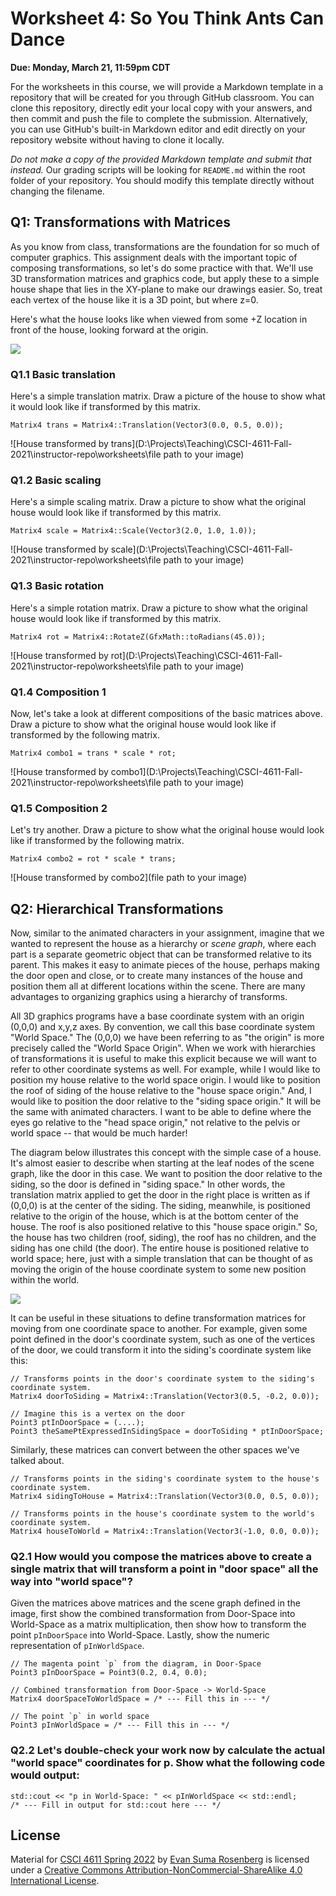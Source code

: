 # Worksheet 4: So You Think Ants Can Dance

**Due: Monday, March 21, 11:59pm CDT**

For the worksheets in this course, we will provide a Markdown template in a repository that will be created for you through GitHub classroom.  You can clone this repository, directly edit your local copy with your answers, and then commit and push the file to complete the submission.  Alternatively, you can use GitHub's built-in Markdown editor and edit directly on your repository website without having to clone it locally. 

*Do not make a copy of the provided Markdown template and submit that instead.* Our grading scripts will be looking for `README.md` within the root folder of your repository.  You should modify this template directly without changing the filename.



## Q1: Transformations with Matrices

As you know from class, transformations are the foundation for so much of computer graphics.  This assignment deals with the important topic of composing transformations, so let's do some practice with that.  We'll use 3D transformation matrices and graphics code, but apply these to a simple house shape that lies in the XY-plane to make our drawings easier.  So, treat each vertex of the house like it is a 3D point, but where z=0.

Here's what the house looks like when viewed from some +Z location in front of the house, looking forward at the origin.



![](./images/house.svg)



### Q1.1 Basic translation

Here's a simple translation matrix.  Draw a picture of the house to show what it would look like if transformed by this matrix.

```
Matrix4 trans = Matrix4::Translation(Vector3(0.0, 0.5, 0.0));
```

![House transformed by trans](D:\Projects\Teaching\CSCI-4611-Fall-2021\instructor-repo\worksheets\file path to your image)



### Q1.2 Basic scaling

Here's a simple scaling matrix.  Draw a picture to show what the original house would look like if transformed by this matrix.

```
Matrix4 scale = Matrix4::Scale(Vector3(2.0, 1.0, 1.0));
```

![House transformed by scale](D:\Projects\Teaching\CSCI-4611-Fall-2021\instructor-repo\worksheets\file path to your image)



### Q1.3 Basic rotation

Here's a simple rotation matrix.  Draw a picture to show what the original house would look like if transformed by this matrix.

```
Matrix4 rot = Matrix4::RotateZ(GfxMath::toRadians(45.0));
```

![House transformed by rot](D:\Projects\Teaching\CSCI-4611-Fall-2021\instructor-repo\worksheets\file path to your image)



### Q1.4 Composition 1

Now, let's take a look at different compositions of the basic matrices above.  Draw a picture to show what the original house would look like if transformed by the following matrix.

```
Matrix4 combo1 = trans * scale * rot;
```

![House transformed by combo1](D:\Projects\Teaching\CSCI-4611-Fall-2021\instructor-repo\worksheets\file path to your image)



### Q1.5 Composition 2

Let's try another.  Draw a picture to show what the original house would look like if transformed by the following matrix.

```
Matrix4 combo2 = rot * scale * trans;
```

![House transformed by combo2](file path to your image)



## Q2: Hierarchical Transformations

Now, similar to the animated characters in your assignment, imagine that we wanted to represent the house as a hierarchy or *scene graph*, where each part is a separate geometric object that can be transformed relative to its parent.  This makes it easy to animate pieces of the house, perhaps making the door open and close, or to create many instances of the house and position them all at different locations within the scene.  There are many advantages to organizing graphics using a hierarchy of transforms.

All 3D graphics programs have a base coordinate system with an origin (0,0,0) and x,y,z axes.  By convention, we call this base coordinate system "World Space."  The (0,0,0) we have been referring to as "the origin" is more precisely called the "World Space Origin".  When we work with hierarchies of transformations it is useful to make this explicit because we will want to refer to other coordinate systems as well.  For example, while I would like to position my house relative to the world space origin.  I would like to position the roof of siding of the house relative to the "house space origin."  And, I would like to position the door relative to the "siding space origin."  It will be the same with animated characters.  I want to be able to define where the eyes go relative to the "head space origin," not relative to the pelvis or world space -- that would be much harder!

The diagram below illustrates this concept with the simple case of a house.  It's almost easier to describe when starting at the leaf nodes of the scene graph, like the door in this case.  We want to position the door relative to the siding, so the door is defined in "siding space." In other words, the translation matrix applied to get the door in the right place is written as if (0,0,0) is at the center of the siding.  The siding, meanwhile, is positioned relative to the origin of the house, which is at the bottom center of the house.  The roof is also positioned relative to this "house space origin."  So, the house has two children (roof, siding), the roof has no children, and the siding has one child (the door).  The entire house is positioned relative to world space; here, just with a simple translation that can be thought of as moving the origin of the house coordinate system to some new position within the world.



![](./images/house_hierarchical.svg)



It can be useful in these situations to define transformation matrices for moving from one coordinate space to another.  For example, given some point defined in the door's coordinate system, such as one of the vertices of the door, we could transform it into the siding's coordinate system like this:

```
// Transforms points in the door's coordinate system to the siding's coordinate system.
Matrix4 doorToSiding = Matrix4::Translation(Vector3(0.5, -0.2, 0.0));

// Imagine this is a vertex on the door
Point3 ptInDoorSpace = (....);
Point3 theSamePtExpressedInSidingSpace = doorToSiding * ptInDoorSpace;
```

Similarly, these matrices can convert between the other spaces we've talked about.

```
// Transforms points in the siding's coordinate system to the house's coordinate system.
Matrix4 sidingToHouse = Matrix4::Translation(Vector3(0.0, 0.5, 0.0));

// Transforms points in the house's coordinate system to the world's coordinate system.
Matrix4 houseToWorld = Matrix4::Translation(Vector3(-1.0, 0.0, 0.0));
```



### Q2.1 How would you compose the matrices above to create a single matrix that will transform a point in "door space" all the way into "world space"?


Given the matrices above matrices and the scene graph defined in the image, first show the combined transformation from Door-Space into World-Space as a matrix multiplication, then show how to transform the point `pInDoorSpace` into World-Space. Lastly, show the numeric representation of `pInWorldSpace`.

```
// The magenta point `p` from the diagram, in Door-Space
Point3 pInDoorSpace = Point3(0.2, 0.4, 0.0);

// Combined transformation from Door-Space -> World-Space
Matrix4 doorSpaceToWorldSpace = /* --- Fill this in --- */

// The point `p` in world space
Point3 pInWorldSpace = /* --- Fill this in --- */
```



### Q2.2 Let's double-check your work now by calculate the actual "world space" coordinates for p.  Show what the following code would output:

```
std::cout << "p in World-Space: " << pInWorldSpace << std::endl;
/* --- Fill in output for std::cout here --- */
```



## License

Material for [CSCI 4611 Spring 2022](https://canvas.umn.edu/courses/290928/assignments/syllabus) by [Evan Suma Rosenberg](https://illusioneering.umn.edu/) is licensed under a [Creative Commons Attribution-NonCommercial-ShareAlike 4.0 International License](http://creativecommons.org/licenses/by-nc-sa/4.0/).
